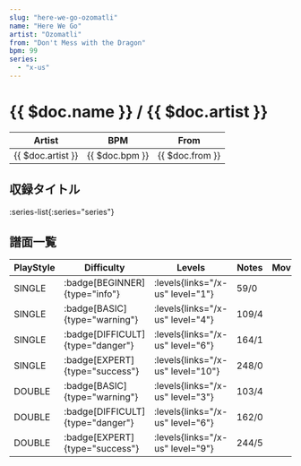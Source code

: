 ```yaml
---
slug: "here-we-go-ozomatli"
name: "Here We Go"
artist: "Ozomatli"
from: "Don't Mess with the Dragon"
bpm: 99
series:
  - "x-us"
---
```


# {{ $doc.name }} / {{ $doc.artist }}

|Artist|BPM|From|
|------|---|----|
|{{ $doc.artist }}|{{ $doc.bpm }}|{{ $doc.from }}|

## 収録タイトル

:series-list{:series="series"}

## 譜面一覧

|PlayStyle|Difficulty|Levels|Notes|Movie|
|---------|----------|------|-----|-----|
|SINGLE| :badge[BEGINNER]{type="info"}| :levels{links="/x-us" level="1"}|59/0||
|SINGLE| :badge[BASIC]{type="warning"}| :levels{links="/x-us" level="4"}|109/4||
|SINGLE| :badge[DIFFICULT]{type="danger"}| :levels{links="/x-us" level="6"}|164/1||
|SINGLE| :badge[EXPERT]{type="success"}| :levels{links="/x-us" level="10"}|248/0||
|DOUBLE| :badge[BASIC]{type="warning"}| :levels{links="/x-us" level="3"}|103/4||
|DOUBLE| :badge[DIFFICULT]{type="danger"}| :levels{links="/x-us" level="6"}|162/0||
|DOUBLE| :badge[EXPERT]{type="success"}| :levels{links="/x-us" level="9"}|244/5||
